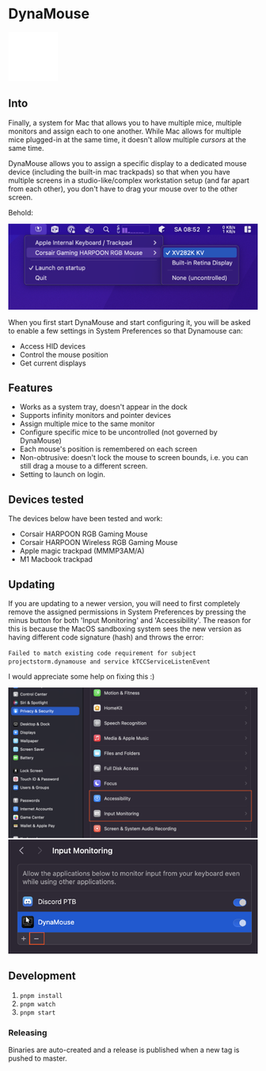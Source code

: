 # DynaMouse

![](./media/icon-mac.png)

## Into

Finally, a system for Mac that allows you to have multiple mice, multiple monitors and assign each to one another. 
While Mac allows for multiple mice plugged-in at the same time, it doesn't allow multiple _cursors_ at the same time. 

DynaMouse allows you to assign a specific display to a dedicated mouse device (including the built-in mac trackpads) so that when you have multiple screens in a studio-like/complex workstation setup (and far apart from each other), you don't have to drag your mouse over to the other screen.

Behold:

![](screenshots/screenshot.png)

When you first start DynaMouse and start configuring it, you will be asked to enable a few settings in System Preferences so that Dynamouse can:

* Access HID devices
* Control the mouse position
* Get current displays

## Features

* Works as a system tray, doesn't appear in the dock
* Supports infinity monitors and pointer devices
* Assign multiple mice to the same monitor
* Configure specific mice to be uncontrolled (not governed by DynaMouse)
* Each mouse's position is remembered on each screen
* Non-obtrusive: doesn't lock the mouse to screen bounds, i.e. you can still drag a mouse to a different screen.
* Setting to launch on login.

## Devices tested

The devices below have been tested and work:

* Corsair HARPOON RGB Gaming Mouse
* Corsair HARPOON Wireless RGB Gaming Mouse
* Apple magic trackpad (‎MMMP3AM/A)
* M1 Macbook trackpad

## Updating

If you are updating to a newer version, you will need to first completely remove the assigned permissions in System Preferences
by pressing the minus button for both 'Input Monitoring' and 'Accessibility'. The reason for this is because the MacOS sandboxing system
sees the new version as having different code signature (hash) and throws the error:

`Failed to match existing code requirement for subject projectstorm.dynamouse and service kTCCServiceListenEvent`

I would appreciate some help on fixing this :)

![](screenshots/faq1.png)
![](screenshots/faq2.png)

## Development

1. `pnpm install`
2. `pnpm watch`
3. `pnpm start`

### Releasing

Binaries are auto-created and a release is published when a new tag is pushed to master. 
